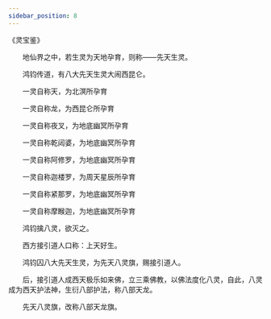 ```yaml
---
sidebar_position: 8
---
```


《灵宝鉴》

　　地仙界之中，若生灵为天地孕育，则称——先天生灵。 
 
　　鸿钧传道，有八大先天生灵大闹西昆仑。 
 
　　一灵自称天，为北溟所孕育 
 
　　一灵自称龙，为西昆仑所孕育 
 
　　一灵自称夜叉，为地底幽冥所孕育 
 
　　一灵自称乾闼婆，为地底幽冥所孕育 
 
　　一灵自称阿修罗，为地底幽冥所孕育 
 
　　一灵自称迦楼罗，为周天星辰所孕育 
 
　　一灵自称紧那罗，为地底幽冥所孕育 
 
　　一灵自称摩睺迦，为地底幽冥所孕育　
 
　　鸿钧擒八灵，欲灭之。 
 
　　西方接引道人口称：上天好生。 
 
　　鸿钧囚八大先天生灵，为先天八灵旗，赐接引道人。 

　　后，接引道人成西天极乐如来佛，立三乘佛教，以佛法度化八灵，自此，八灵成为西天护法神，生衍八部护法，称八部天龙。 
 
　　先天八灵旗，改称八部天龙旗。 